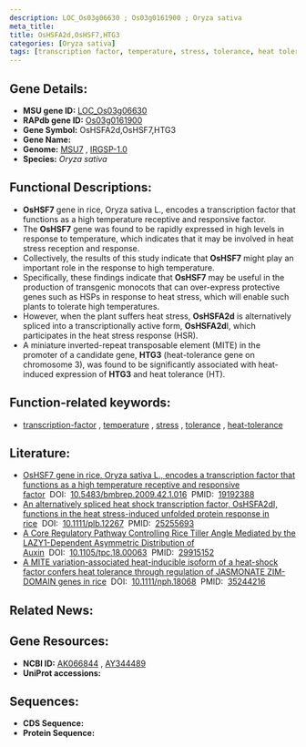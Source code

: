 ```yaml
---
description: LOC_Os03g06630 ; Os03g0161900 ; Oryza sativa
meta_title:
title: OsHSFA2d,OsHSF7,HTG3
categories: [Oryza sativa]
tags: [transcription factor, temperature, stress, tolerance, heat tolerance]
---
```


## Gene Details:
- **MSU gene ID:** [LOC_Os03g06630](http://rice.uga.edu/cgi-bin/ORF_infopage.cgi?orf=LOC_Os03g06630)  
- **RAPdb gene ID:** [Os03g0161900](https://rapdb.dna.affrc.go.jp/locus/?name=Os03g0161900)  
- **Gene Symbol:** OsHSFA2d,OsHSF7,HTG3
- **Gene Name:**
- **Genome:**  [MSU7](http://rice.uga.edu/)&nbsp;,&nbsp;[IRGSP-1.0](https://rapdb.dna.affrc.go.jp/download/irgsp1.html)
- **Species:** *Oryza sativa*

## Functional Descriptions:
   - **OsHSF7** gene in rice, Oryza sativa L., encodes a transcription factor that functions as a high temperature receptive and responsive factor.
   - The **OsHSF7** gene was found to be rapidly expressed in high levels in response to temperature, which indicates that it may be involved in heat stress reception and response.
   - Collectively, the results of this study indicate that **OsHSF7** might play an important role in the response to high temperature.
   - Specifically, these findings indicate that **OsHSF7** may be useful in the production of transgenic monocots that can over-express protective genes such as HSPs in response to heat stress, which will enable such plants to tolerate high temperatures.
   - However, when the plant suffers heat stress, **OsHSFA2d** is alternatively spliced into a transcriptionally active form, **OsHSFA2d**I, which participates in the heat stress response (HSR).
   - A miniature inverted-repeat transposable element (MITE) in the promoter of a candidate gene, **HTG3** (heat-tolerance gene on chromosome 3), was found to be significantly associated with heat-induced expression of **HTG3** and heat tolerance (HT).

## Function-related keywords:
   - [transcription-factor](/tags/transcription-factor/)&nbsp;,&nbsp;[temperature](/tags/temperature/)&nbsp;,&nbsp;[stress](/tags/stress/)&nbsp;,&nbsp;[tolerance](/tags/tolerance/)&nbsp;,&nbsp;[heat-tolerance](/tags/heat-tolerance/)

## Literature:
   - [OsHSF7 gene in rice, Oryza sativa L., encodes a transcription factor that functions as a high temperature receptive and responsive factor](https://www.doi.org/10.5483/bmbrep.2009.42.1.016)&nbsp;&nbsp;DOI:&nbsp;&nbsp;[10.5483/bmbrep.2009.42.1.016](https://www.doi.org/10.5483/bmbrep.2009.42.1.016)&nbsp;&nbsp;PMID:&nbsp;&nbsp;[19192388](https://pubmed.ncbi.nlm.nih.gov/19192388/)
   - [An alternatively spliced heat shock transcription factor, OsHSFA2dI, functions in the heat stress-induced unfolded protein response in rice](https://www.doi.org/10.1111/plb.12267)&nbsp;&nbsp;DOI:&nbsp;&nbsp;[10.1111/plb.12267](https://www.doi.org/10.1111/plb.12267)&nbsp;&nbsp;PMID:&nbsp;&nbsp;[25255693](https://pubmed.ncbi.nlm.nih.gov/25255693/)
   - [A Core Regulatory Pathway Controlling Rice Tiller Angle Mediated by the LAZY1-Dependent Asymmetric Distribution of Auxin](https://www.doi.org/10.1105/tpc.18.00063)&nbsp;&nbsp;DOI:&nbsp;&nbsp;[10.1105/tpc.18.00063](https://www.doi.org/10.1105/tpc.18.00063)&nbsp;&nbsp;PMID:&nbsp;&nbsp;[29915152](https://pubmed.ncbi.nlm.nih.gov/29915152/)
   - [A MITE variation-associated heat-inducible isoform of a heat-shock factor confers heat tolerance through regulation of JASMONATE ZIM-DOMAIN genes in rice](https://www.doi.org/10.1111/nph.18068)&nbsp;&nbsp;DOI:&nbsp;&nbsp;[10.1111/nph.18068](https://www.doi.org/10.1111/nph.18068)&nbsp;&nbsp;PMID:&nbsp;&nbsp;[35244216](https://pubmed.ncbi.nlm.nih.gov/35244216/)

## Related News:

## Gene Resources:
- **NCBI ID:**  [AK066844](http://www.ncbi.nlm.nih.gov/nuccore/AK066844)&nbsp;,&nbsp;[AY344489](http://www.ncbi.nlm.nih.gov/nuccore/AY344489)
- **UniProt accessions:** [](https://www.uniprot.org/uniprotkb//entry)

## Sequences:
- **CDS Sequence:**
- **Protein Sequence:**
